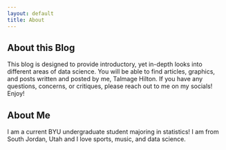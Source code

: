 ```yaml
---
layout: default
title: About 
---
```


## About this Blog

This blog is designed to provide introductory, yet in-depth looks into different areas of data science. You will be able to find articles, graphics, and posts written and posted by me, Talmage Hilton. If you have any questions, concerns, or critiques, please reach out to me on my socials! Enjoy!

## About Me

I am a current BYU undergraduate student majoring in statistics! I am from South Jordan, Utah and I love sports, music, and data science.